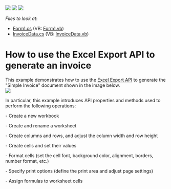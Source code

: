 <!-- default badges list -->
![](https://img.shields.io/endpoint?url=https://codecentral.devexpress.com/api/v1/VersionRange/128613277/15.1.3%2B)
[![](https://img.shields.io/badge/Open_in_DevExpress_Support_Center-FF7200?style=flat-square&logo=DevExpress&logoColor=white)](https://supportcenter.devexpress.com/ticket/details/T252983)
[![](https://img.shields.io/badge/📖_How_to_use_DevExpress_Examples-e9f6fc?style=flat-square)](https://docs.devexpress.com/GeneralInformation/403183)
<!-- default badges end -->
<!-- default file list -->
*Files to look at*:

* [Form1.cs](./CS/XLExportExample/Form1.cs) (VB: [Form1.vb](./VB/XLExportExample/Form1.vb))
* [InvoiceData.cs](./CS/XLExportExample/InvoiceData.cs) (VB: [InvoiceData.vb](./VB/XLExportExample/InvoiceData.vb))
<!-- default file list end -->
# How to use the Excel Export API to generate an invoice


This example demonstrates how to use the <a href="https://documentation.devexpress.com/OfficeFileAPI/114031/Excel-Export-Library">Excel Export API</a> to generate the "Simple Invoice" document shown in the image below.<br /><img src="https://raw.githubusercontent.com/DevExpress-Examples/how-to-use-the-xl-export-api-to-generate-an-invoice-t252983/15.1.3+/media/e123859d-0e95-11e5-80bf-00155d62480c.png"><br />
<p>In particular, this example introduces API properties and methods used to perform the following operations:</p>
<p>- Create a new workbook</p>
<p>- Create and rename a worksheet</p>
<p>- Create columns and rows, and adjust the column width and row height</p>
<p>- Create cells and set their values</p>
<p>- Format cells (set the cell font, background color, alignment, borders, number format, etc.)</p>
<p>- Specify print options (define the print area and adjust page settings)</p>
<p>- Assign formulas to worksheet cells</p>
